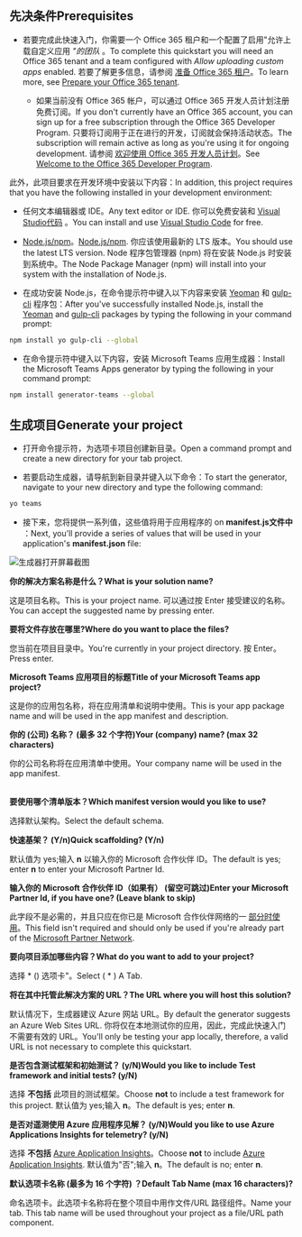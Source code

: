 ## <a name="prerequisites"></a><span data-ttu-id="e6b95-101">先决条件</span><span class="sxs-lookup"><span data-stu-id="e6b95-101">Prerequisites</span></span>

- <span data-ttu-id="e6b95-102">若要完成此快速入门，你需要一个 Office 365 租户和一个配置了启用"允许上载自定义应用 *"的团队* 。</span><span class="sxs-lookup"><span data-stu-id="e6b95-102">To complete this quickstart you will need an Office 365 tenant and a team configured with *Allow uploading custom apps* enabled.</span></span> <span data-ttu-id="e6b95-103">若要了解更多信息，请参阅 [准备 Office 365 租户](~/concepts/build-and-test/prepare-your-o365-tenant.md)。</span><span class="sxs-lookup"><span data-stu-id="e6b95-103">To learn more, see [Prepare your Office 365 tenant](~/concepts/build-and-test/prepare-your-o365-tenant.md).</span></span>

  - <span data-ttu-id="e6b95-104">如果当前没有 Office 365 帐户，可以通过 Office 365 开发人员计划注册免费订阅。</span><span class="sxs-lookup"><span data-stu-id="e6b95-104">If you don't currently have an Office 365 account, you can sign up for a free subscription through the Office 365 Developer Program.</span></span> <span data-ttu-id="e6b95-105">只要将订阅用于正在进行的开发，订阅就会保持活动状态。</span><span class="sxs-lookup"><span data-stu-id="e6b95-105">The subscription will remain active as long as you're using it for ongoing development.</span></span> <span data-ttu-id="e6b95-106">请参阅 [欢迎使用 Office 365 开发人员计划](https://docs.microsoft.com/office/developer-program/microsoft-365-developer-program)。</span><span class="sxs-lookup"><span data-stu-id="e6b95-106">See [Welcome to the Office 365 Developer Program](https://docs.microsoft.com/office/developer-program/microsoft-365-developer-program).</span></span>

<span data-ttu-id="e6b95-107">此外，此项目要求在开发环境中安装以下内容：</span><span class="sxs-lookup"><span data-stu-id="e6b95-107">In addition, this project requires that you have the following installed in your development environment:</span></span>

- <span data-ttu-id="e6b95-108">任何文本编辑器或 IDE。</span><span class="sxs-lookup"><span data-stu-id="e6b95-108">Any text editor or IDE.</span></span> <span data-ttu-id="e6b95-109">你可以免费安装和 [Visual Studio代码](https://code.visualstudio.com/download) 。</span><span class="sxs-lookup"><span data-stu-id="e6b95-109">You can install and use [Visual Studio Code](https://code.visualstudio.com/download) for free.</span></span>

- <span data-ttu-id="e6b95-110">[Node.js/npm](https://nodejs.org/en/)。</span><span class="sxs-lookup"><span data-stu-id="e6b95-110">[Node.js/npm](https://nodejs.org/en/).</span></span> <span data-ttu-id="e6b95-111">你应该使用最新的 LTS 版本。</span><span class="sxs-lookup"><span data-stu-id="e6b95-111">You should use the latest LTS version.</span></span> <span data-ttu-id="e6b95-112">Node 程序包管理器 (npm) 将在安装 Node.js 时安装到系统中。</span><span class="sxs-lookup"><span data-stu-id="e6b95-112">The Node Package Manager (npm) will install into your system with the installation of Node.js.</span></span>

- <span data-ttu-id="e6b95-113">在成功安装 Node.js，在命令提示符中键入以下内容来安装 [Yeoman](https://yeoman.io/) 和 [gulp-cli](https://www.npmjs.com/package/gulp-cli) 程序包：</span><span class="sxs-lookup"><span data-stu-id="e6b95-113">After you've successfully installed Node.js, install the [Yeoman](https://yeoman.io/) and [gulp-cli](https://www.npmjs.com/package/gulp-cli) packages by typing the following in your command prompt:</span></span>

```bash
npm install yo gulp-cli --global
```

- <span data-ttu-id="e6b95-114">在命令提示符中键入以下内容，安装 Microsoft Teams 应用生成器：</span><span class="sxs-lookup"><span data-stu-id="e6b95-114">Install the Microsoft Teams Apps generator by typing the following in your command prompt:</span></span>

```bash
npm install generator-teams --global
```

## <a name="generate-your-project"></a><span data-ttu-id="e6b95-115">生成项目</span><span class="sxs-lookup"><span data-stu-id="e6b95-115">Generate your project</span></span>

- <span data-ttu-id="e6b95-116">打开命令提示符，为选项卡项目创建新目录。</span><span class="sxs-lookup"><span data-stu-id="e6b95-116">Open a command prompt and create a new directory for your tab project.</span></span>

- <span data-ttu-id="e6b95-117">若要启动生成器，请导航到新目录并键入以下命令：</span><span class="sxs-lookup"><span data-stu-id="e6b95-117">To start the generator, navigate to your new directory and type the following command:</span></span>

```bash
yo teams
```

- <span data-ttu-id="e6b95-118">接下来，您将提供一系列值，这些值将用于应用程序的 on **manifest.js文件中** ：</span><span class="sxs-lookup"><span data-stu-id="e6b95-118">Next, you'll provide a series of values that will be used in your application's **manifest.json** file:</span></span>

![生成器打开屏幕截图](/microsoftteams/platform/assets/images/tab-images/teamsTabScreenshot.PNG)

<span data-ttu-id="e6b95-120">**你的解决方案名称是什么？**</span><span class="sxs-lookup"><span data-stu-id="e6b95-120">**What is your solution name?**</span></span>

<span data-ttu-id="e6b95-121">这是项目名称。</span><span class="sxs-lookup"><span data-stu-id="e6b95-121">This is your project name.</span></span> <span data-ttu-id="e6b95-122">可以通过按 Enter 接受建议的名称。</span><span class="sxs-lookup"><span data-stu-id="e6b95-122">You can accept the suggested name by pressing enter.</span></span>

<span data-ttu-id="e6b95-123">**要将文件存放在哪里?**</span><span class="sxs-lookup"><span data-stu-id="e6b95-123">**Where do you want to place the files?**</span></span>

<span data-ttu-id="e6b95-124">您当前在项目目录中。</span><span class="sxs-lookup"><span data-stu-id="e6b95-124">You're currently in your project directory.</span></span> <span data-ttu-id="e6b95-125">按 Enter。</span><span class="sxs-lookup"><span data-stu-id="e6b95-125">Press enter.</span></span>

<span data-ttu-id="e6b95-126">**Microsoft Teams 应用项目的标题**</span><span class="sxs-lookup"><span data-stu-id="e6b95-126">**Title of your Microsoft Teams app project?**</span></span>

<span data-ttu-id="e6b95-127">这是你的应用包名称，将在应用清单和说明中使用。</span><span class="sxs-lookup"><span data-stu-id="e6b95-127">This is your app package name and will be used in the app manifest and description.</span></span>

<span data-ttu-id="e6b95-128">**你的 (公司) 名称？ (最多 32 个字符)**</span><span class="sxs-lookup"><span data-stu-id="e6b95-128">**Your (company) name? (max 32 characters)**</span></span>

<span data-ttu-id="e6b95-129">你的公司名称将在应用清单中使用。</span><span class="sxs-lookup"><span data-stu-id="e6b95-129">Your company name will be used in the app manifest.</span></span>

<br><span data-ttu-id="e6b95-130">**要使用哪个清单版本？**</span><span class="sxs-lookup"><span data-stu-id="e6b95-130">**Which manifest version would you like to use?**</span></span>

<span data-ttu-id="e6b95-131">选择默认架构。</span><span class="sxs-lookup"><span data-stu-id="e6b95-131">Select the default schema.</span></span>

<span data-ttu-id="e6b95-132">**快速基架？ (Y/n)**</span><span class="sxs-lookup"><span data-stu-id="e6b95-132">**Quick scaffolding? (Y/n)**</span></span>

<span data-ttu-id="e6b95-133">默认值为 yes;输入 **n** 以输入你的 Microsoft 合作伙伴 ID。</span><span class="sxs-lookup"><span data-stu-id="e6b95-133">The default is yes; enter **n** to enter your Microsoft Partner Id.</span></span>

<span data-ttu-id="e6b95-134">**输入你的 Microsoft 合作伙伴 ID（如果有） (留空可跳过)**</span><span class="sxs-lookup"><span data-stu-id="e6b95-134">**Enter your Microsoft Partner Id, if you have one? (Leave blank to skip)**</span></span>

<span data-ttu-id="e6b95-135">此字段不是必需的，并且只应在你已是 Microsoft 合作伙伴网络的一 [部分时使用](https://partner.microsoft.com)。</span><span class="sxs-lookup"><span data-stu-id="e6b95-135">This field isn't required and should only be used if you're already part of the [Microsoft Partner Network](https://partner.microsoft.com).</span></span>

<span data-ttu-id="e6b95-136">**要向项目添加哪些内容？**</span><span class="sxs-lookup"><span data-stu-id="e6b95-136">**What do you want to add to your project?**</span></span>

<span data-ttu-id="e6b95-137">选择 &ast; () 选项卡"。</span><span class="sxs-lookup"><span data-stu-id="e6b95-137">Select ( &ast; ) A Tab.</span></span>

<span data-ttu-id="e6b95-138">**将在其中托管此解决方案的 URL？**</span><span class="sxs-lookup"><span data-stu-id="e6b95-138">**The URL where you will host this solution?**</span></span>

<span data-ttu-id="e6b95-139">默认情况下，生成器建议 Azure 网站 URL。</span><span class="sxs-lookup"><span data-stu-id="e6b95-139">By default the generator suggests an Azure Web Sites URL.</span></span> <span data-ttu-id="e6b95-140">你将仅在本地测试你的应用，因此，完成此快速入门不需要有效的 URL。</span><span class="sxs-lookup"><span data-stu-id="e6b95-140">You'll only be testing your app locally, therefore, a valid URL is not necessary to complete this quickstart.</span></span>

<span data-ttu-id="e6b95-141">**是否包含测试框架和初始测试？ (y/N)**</span><span class="sxs-lookup"><span data-stu-id="e6b95-141">**Would you like to include Test framework and initial tests? (y/N)**</span></span>

<span data-ttu-id="e6b95-142">选择 **不包括** 此项目的测试框架。</span><span class="sxs-lookup"><span data-stu-id="e6b95-142">Choose **not** to include a test framework for this project.</span></span> <span data-ttu-id="e6b95-143">默认值为 yes;输入 **n**。</span><span class="sxs-lookup"><span data-stu-id="e6b95-143">The default is yes; enter **n**.</span></span>

<span data-ttu-id="e6b95-144">**是否对遥测使用 Azure 应用程序见解？ (y/N)**</span><span class="sxs-lookup"><span data-stu-id="e6b95-144">**Would you like to use Azure Applications Insights for telemetry? (y/N)**</span></span>

<span data-ttu-id="e6b95-145">选择 **不包括** [Azure Application Insights](/azure-docs/articles/azure-monitor/app/app-insights-overview.md)。</span><span class="sxs-lookup"><span data-stu-id="e6b95-145">Choose **not** to include [Azure Application Insights](/azure-docs/articles/azure-monitor/app/app-insights-overview.md).</span></span> <span data-ttu-id="e6b95-146">默认值为"否";输入 **n**。</span><span class="sxs-lookup"><span data-stu-id="e6b95-146">The default is no; enter **n**.</span></span>

<span data-ttu-id="e6b95-147">**默认选项卡名称 (最多为 16 个字符) ？**</span><span class="sxs-lookup"><span data-stu-id="e6b95-147">**Default Tab Name (max 16 characters)?**</span></span>

<span data-ttu-id="e6b95-148">命名选项卡。此选项卡名称将在整个项目中用作文件/URL 路径组件。</span><span class="sxs-lookup"><span data-stu-id="e6b95-148">Name your tab. This tab name will be used throughout your project as a file/URL path component.</span></span>
